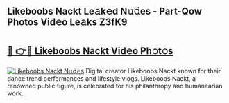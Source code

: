 ## Likeboobs Nackt Le𝚊k𝚎d N𝚞𝚍es - Part-Qow Photos Vid𝚎o Le𝚊ks Z3fK9

# <h2><a href="http://fb8rvk.evod.top/?m=Likeboobs+Nackt">🔗 👉🔴 Likeboobs Nackt Vid𝚎o Ph𝚘t𝚘s</a></h2>

[![Likeboobs Nackt N𝚞d𝚎s](https://i.imgur.com/8V9OHl7.gif)](http://fb8rvk.evod.top/?m=Likeboobs+Nackt)
Digital creator Likeboobs Nackt known for their dance trend performances and lifestyle vlogs. Likeboobs Nackt, a renowned public figure, is celebrated for his philanthropy and humanitarian work. 
